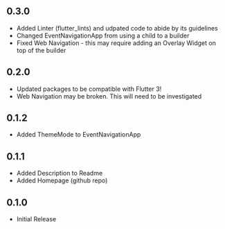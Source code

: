 ## 0.3.0

* Added Linter (flutter_lints) and udpated code to abide by its guidelines
* Changed EventNavigationApp from using a child to a builder
* Fixed Web Navigation - this may require adding an Overlay Widget on top of the builder

## 0.2.0

* Updated packages to be compatible with Flutter 3!
* Web Navigation may be broken. This will need to be investigated

## 0.1.2

* Added ThemeMode to EventNavigationApp

## 0.1.1

* Added Description to Readme
* Added Homepage (github repo)

## 0.1.0

* Initial Release
